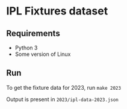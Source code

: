 # IPL Fixtures dataset

## Requirements 

- Python 3
- Some version of Linux

## Run

To get the fixture data for 2023, run
`make 2023`

Output is present in `2023/ipl-data-2023.json`

